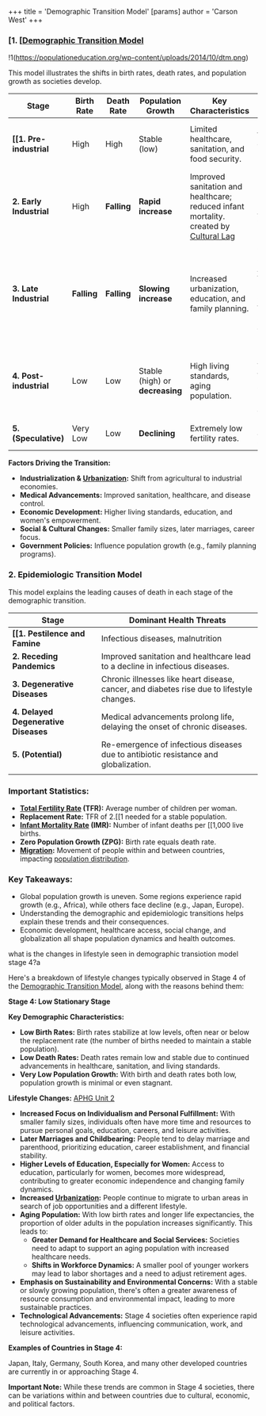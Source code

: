 +++
 title = 'Demographic Transition Model'
[params]
	author = 'Carson West'
+++
### [1. [[Demographic Transition Model](./../1.-[[demographic-transition-model/) 

!1(https://populationeducation.org/wp-content/uploads/2014/10/dtm.png)

This model illustrates the shifts in birth rates, death rates, and population growth as societies develop.

| Stage                   | Birth Rate  | Death Rate  | Population Growth               | Key Characteristics                                                                       | Examples                                                                            |
| ----------------------- | ----------- | ----------- | ------------------------------- | ----------------------------------------------------------------------------------------- | ----------------------------------------------------------------------------------- |
| **[[1. Pre-industrial**   | High        | High        | Stable (low)                    | Limited healthcare, sanitation, and food security.                                        | Uncontacted tribes, everyone before the 1700s                                       |
| **2. Early Industrial** | High        | **Falling** | **Rapid increase**              | Improved sanitation and healthcare; reduced infant mortality. created by [Cultural Lag](./../cultural-lag/) | Poorer MENA, Africa, Central Asia                                                   |
| **3. Late Industrial**  | **Falling** | **Falling** | **Slowing increase**            | Increased urbanization, education, and family planning.                                   | Central and South America, Wealthier MENA Countries, Wealthier SEA countries, India |
| **4. Post-industrial**  | Low         | Low         | Stable (high) or **decreasing** | High living standards, aging population.                                                  | US, Canada, Argentina, Australia, New Zealand, Most of europe                       |
| **5. (Speculative)**    | Very Low    | Low         | **Declining**                   | Extremely low fertility rates.                                                            | Russia, Japan, Germany                                                              |

**Factors Driving the Transition:**

* **Industrialization & [Urbanization](./../urbanization/):** Shift from agricultural to industrial economies.
* **Medical Advancements:** Improved sanitation, healthcare, and disease control.
* **Economic Development:** Higher living standards, education, and women's empowerment.
* **Social & Cultural Changes:** Smaller family sizes, later marriages, career focus.
* **Government Policies:**  Influence population growth (e.g., family planning programs).

### 2. Epidemiologic Transition Model

This model explains the leading causes of death in each stage of the demographic transition.

| Stage                                | Dominant Health Threats                                                                   |
| ------------------------------------ | ----------------------------------------------------------------------------------------- |
| **[[1. Pestilence and Famine**         | Infectious diseases, malnutrition                                                         |
| **2. Receding Pandemics**            | Improved sanitation and healthcare lead to a decline in infectious diseases.              |
| **3. Degenerative Diseases**         | Chronic illnesses like heart disease, cancer, and diabetes rise due to lifestyle changes. |
| **4. Delayed Degenerative Diseases** | Medical advancements prolong life, delaying the onset of chronic diseases.                |
| **5. (Potential)**                   | Re-emergence of infectious diseases due to antibiotic resistance and globalization.       |
|                                      |                                                                                           |

### Important Statistics:

* **[Total Fertility Rate](./../total-fertility-rate/) (TFR):** Average number of children per woman.
* **Replacement Rate:** TFR of 2.[[1 needed for a stable population.
* **[Infant Mortality Rate](./../infant-mortality-rate/) (IMR):** Number of infant deaths per [[1,000 live births.
* **Zero Population Growth (ZPG):** Birth rate equals death rate.
* **[Migration](./../migration/):** Movement of people within and between countries, impacting [population distribution](./../population-distribution/).

### Key Takeaways:

* Global population growth is uneven. Some regions experience rapid growth (e.g., Africa), while others face decline (e.g., Japan, Europe).
* Understanding the demographic and epidemiologic transitions helps explain these trends and their consequences.
* Economic development, healthcare access, social change, and globalization all shape population dynamics and health outcomes. 

what is the changes in lifestyle seen in demographic transiotion model stage 4?a

 Here's a breakdown of lifestyle changes typically observed in Stage 4 of the [Demographic Transition Model](./../demographic-transition-model/), along with the reasons behind them:

**Stage 4: Low Stationary Stage**

**Key Demographic Characteristics:**

* **Low Birth Rates:** Birth rates stabilize at low levels, often near or below the replacement rate (the number of births needed to maintain a stable population).
* **Low Death Rates:** Death rates remain low and stable due to continued advancements in healthcare, sanitation, and living standards.
* **Very Low Population Growth:**  With birth and death rates both low, population growth is minimal or even stagnant.

**Lifestyle Changes:**
[APHG Unit 2](./../aphg-unit-2/)
* **Increased Focus on Individualism and Personal Fulfillment:** With smaller family sizes, individuals often have more time and resources to pursue personal goals, education, careers, and leisure activities.
* **Later Marriages and Childbearing:** People tend to delay marriage and parenthood, prioritizing education, career establishment, and financial stability.
* **Higher Levels of Education, Especially for Women:**  Access to education, particularly for women, becomes more widespread, contributing to greater economic independence and changing family dynamics.
* **Increased [Urbanization](./../urbanization/):** People continue to migrate to urban areas in search of job opportunities and a different lifestyle.
* **Aging Population:**  With low birth rates and longer life expectancies, the proportion of older adults in the population increases significantly. This leads to:
    * **Greater Demand for Healthcare and Social Services:**  Societies need to adapt to support an aging population with increased healthcare needs.
    * **Shifts in Workforce Dynamics:**  A smaller pool of younger workers may lead to labor shortages and a need to adjust retirement ages.
* **Emphasis on Sustainability and Environmental Concerns:**  With a stable or slowly growing population, there's often a greater awareness of resource consumption and environmental impact, leading to more sustainable practices.
* **Technological Advancements:** Stage 4 societies often experience rapid technological advancements, influencing communication, work, and leisure activities.

**Examples of Countries in Stage 4:**

Japan, Italy, Germany, South Korea, and many other developed countries are currently in or approaching Stage 4.

**Important Note:**  While these trends are common in Stage 4 societies, there can be variations within and between countries due to cultural, economic, and political factors. 
